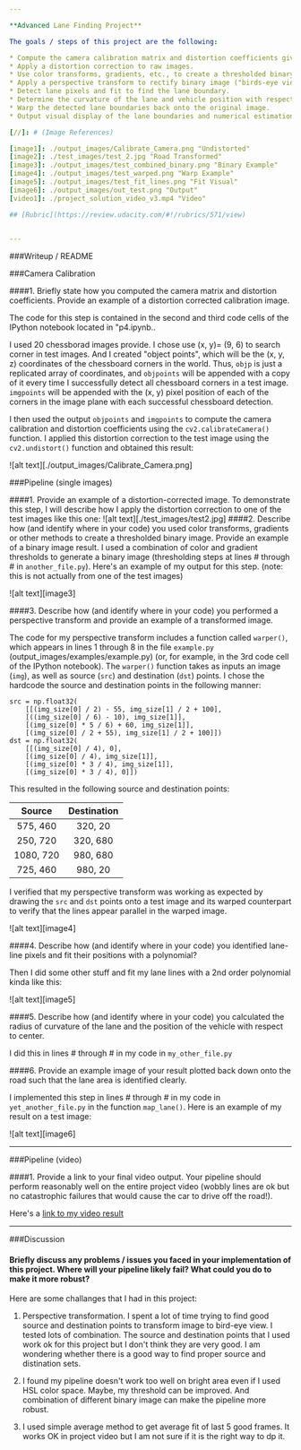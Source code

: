 ```yaml
---

**Advanced Lane Finding Project**

The goals / steps of this project are the following:

* Compute the camera calibration matrix and distortion coefficients given a set of chessboard images.
* Apply a distortion correction to raw images.
* Use color transforms, gradients, etc., to create a thresholded binary image.
* Apply a perspective transform to rectify binary image ("birds-eye view").
* Detect lane pixels and fit to find the lane boundary.
* Determine the curvature of the lane and vehicle position with respect to center.
* Warp the detected lane boundaries back onto the original image.
* Output visual display of the lane boundaries and numerical estimation of lane curvature and vehicle position.

[//]: # (Image References)

[image1]: ./output_images/Calibrate_Camera.png "Undistorted"
[image2]: ./test_images/test_2.jpg "Road Transformed"
[image3]: ./output_images/test_combined_binary.png "Binary Example"
[image4]: ./output_images/test_warped.png "Warp Example"
[image5]: ./output_images/test_fit_lines.png "Fit Visual"
[image6]: ./output_images/out_test.png "Output"
[video1]: ./project_solution_video_v3.mp4 "Video"

## [Rubric](https://review.udacity.com/#!/rubrics/571/view)
  

---
```

###Writeup / README


###Camera Calibration

####1. Briefly state how you computed the camera matrix and distortion coefficients. Provide an example of a distortion corrected calibration image.

The code for this step is contained in the second and third code cells of the IPython notebook located in "p4.ipynb..  

I used 20 chessborad images provide. I chose use (x, y)= (9, 6) to search corner in test images. And I created   "object points", which will be the (x, y, z) coordinates of the chessboard corners in the world. Thus, `objp` is just a replicated array of coordinates, and `objpoints` will be appended with a copy of it every time I successfully detect all chessboard corners in a test image.  `imgpoints` will be appended with the (x, y) pixel position of each of the corners in the image plane with each successful chessboard detection.  

I then used the output `objpoints` and `imgpoints` to compute the camera calibration and distortion coefficients using the `cv2.calibrateCamera()` function.  I applied this distortion correction to the test image using the `cv2.undistort()` function and obtained this result: 

![alt text][./output_images/Calibrate_Camera.png]

###Pipeline (single images)

####1. Provide an example of a distortion-corrected image.
To demonstrate this step, I will describe how I apply the distortion correction to one of the test images like this one:
![alt text][./test_images/test2.jpg]
####2. Describe how (and identify where in your code) you used color transforms, gradients or other methods to create a thresholded binary image.  Provide an example of a binary image result.
I used a combination of color and gradient thresholds to generate a binary image (thresholding steps at lines # through # in `another_file.py`).  Here's an example of my output for this step.  (note: this is not actually from one of the test images)

![alt text][image3]

####3. Describe how (and identify where in your code) you performed a perspective transform and provide an example of a transformed image.

The code for my perspective transform includes a function called `warper()`, which appears in lines 1 through 8 in the file `example.py` (output_images/examples/example.py) (or, for example, in the 3rd code cell of the IPython notebook).  The `warper()` function takes as inputs an image (`img`), as well as source (`src`) and destination (`dst`) points.  I chose the hardcode the source and destination points in the following manner:

```
src = np.float32(
    [[(img_size[0] / 2) - 55, img_size[1] / 2 + 100],
    [((img_size[0] / 6) - 10), img_size[1]],
    [(img_size[0] * 5 / 6) + 60, img_size[1]],
    [(img_size[0] / 2 + 55), img_size[1] / 2 + 100]])
dst = np.float32(
    [[(img_size[0] / 4), 0],
    [(img_size[0] / 4), img_size[1]],
    [(img_size[0] * 3 / 4), img_size[1]],
    [(img_size[0] * 3 / 4), 0]])

```
This resulted in the following source and destination points:

| Source        | Destination   | 
|:-------------:|:-------------:| 
| 575, 460      | 320, 20        | 
| 250, 720      | 320, 680      |
| 1080, 720     | 980, 680      |
| 725, 460      | 980, 20        |

I verified that my perspective transform was working as expected by drawing the `src` and `dst` points onto a test image and its warped counterpart to verify that the lines appear parallel in the warped image.

![alt text][image4]

####4. Describe how (and identify where in your code) you identified lane-line pixels and fit their positions with a polynomial?

Then I did some other stuff and fit my lane lines with a 2nd order polynomial kinda like this:

![alt text][image5]

####5. Describe how (and identify where in your code) you calculated the radius of curvature of the lane and the position of the vehicle with respect to center.

I did this in lines # through # in my code in `my_other_file.py`

####6. Provide an example image of your result plotted back down onto the road such that the lane area is identified clearly.

I implemented this step in lines # through # in my code in `yet_another_file.py` in the function `map_lane()`.  Here is an example of my result on a test image:

![alt text][image6]

---

###Pipeline (video)

####1. Provide a link to your final video output.  Your pipeline should perform reasonably well on the entire project video (wobbly lines are ok but no catastrophic failures that would cause the car to drive off the road!).

Here's a [link to my video result](https://youtu.be/yWqtZVf5bBU)

---

###Discussion

####  Briefly discuss any problems / issues you faced in your implementation of this project.  Where will your pipeline likely fail?  What could you do to make it more robust?

Here are some challanges that I had in this project:
1. Perspective transformation. I spent a lot of time trying to find good source and destination points to transform image to bird-eye view. I tested lots of combination. The source and destination points that I used work ok for this project but I don't think they are very good. I am wondering whether there is a good way to find proper source and distination sets.

2. I found my pipeline doesn't work too well on bright area even if I used HSL color space. Maybe, my threshold can be improved. And combination of different binary image can make the pipeline more robust.

3. I used simple average method to get average fit of last 5 good frames. It works OK in project video but I am not sure if it is the right way to dp it.

